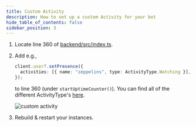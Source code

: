 ```yaml
---
title: Custom Activity
description: How to set up a custom Activity for your bot
hide_table_of_contents: false
sidebar_position: 3
---
```


1. Locate line 360 of [backend/src/index.ts](https://github.com/Dragory/ZeppelinBot/blob/master/backend/src/index.ts#L360).
2. Add e.g.,

   ```ts
   client.user?.setPresence({
     activities: [{ name: "zeppelins", type: ActivityType.Watching }],
   });
   ```

   to line 360 (under `startUptimeCounter()`). You can find all of the different ActivityType's [here](https://discord-api-types.dev/api/discord-api-types-v10/enum/ActivityType).

   ![custom activity](/img/guides/discord/custom_activity.png "Custom Activity")

3. Rebuild & restart your instances.
